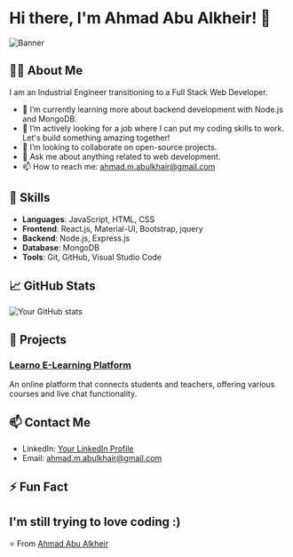 # Hi there, I'm Ahmad Abu Alkheir! 👋

![Banner](https://miro.medium.com/v2/resize:fit:1400/1*GNFNf_V7rj_C2YUCeZNzsw.jpeg)


## 👨‍💻 About Me

I am an Industrial Engineer transitioning to a Full Stack Web Developer.

- 🌱 I’m currently learning more about backend development with Node.js and MongoDB.
- 🎯 I’m actively looking for a job where I can put my coding skills to work. Let's build something amazing together!
- 👯 I’m looking to collaborate on open-source projects.
- 💬 Ask me about anything related to web development.
- 📫 How to reach me: ahmad.m.abulkhair@gmail.com

## 🚀 Skills

- **Languages**: JavaScript, HTML, CSS
- **Frontend**: React.js, Material-UI, Bootstrap, jquery 
- **Backend**: Node.js, Express.js
- **Database**: MongoDB
- **Tools**: Git, GitHub, Visual Studio Code

## 📈 GitHub Stats

![Your GitHub stats](https://github-readme-stats.vercel.app/api?username=AhmadAbulkhairr&show_icons=true&hide_border=true)

## 📂 Projects

### [Learno E-Learning Platform](https://github.com/AhmadAbulkhairr/Project4-E-learning)
An online platform that connects students and teachers, offering various courses and live chat functionality.



## 📫 Contact Me

- LinkedIn: [Your LinkedIn Profile](https://www.linkedin.com/in/ahmadabualkhair/)
- Email: [ahmad.m.abulkhair@gmail.com](mailto:ahmad.m.abulkhair@gmail.com)

## ⚡ Fun Fact

I'm still trying to love coding :)
---

⭐️ From [Ahmad Abu Alkheir](https://github.com/AhmadAbulkhairr)
